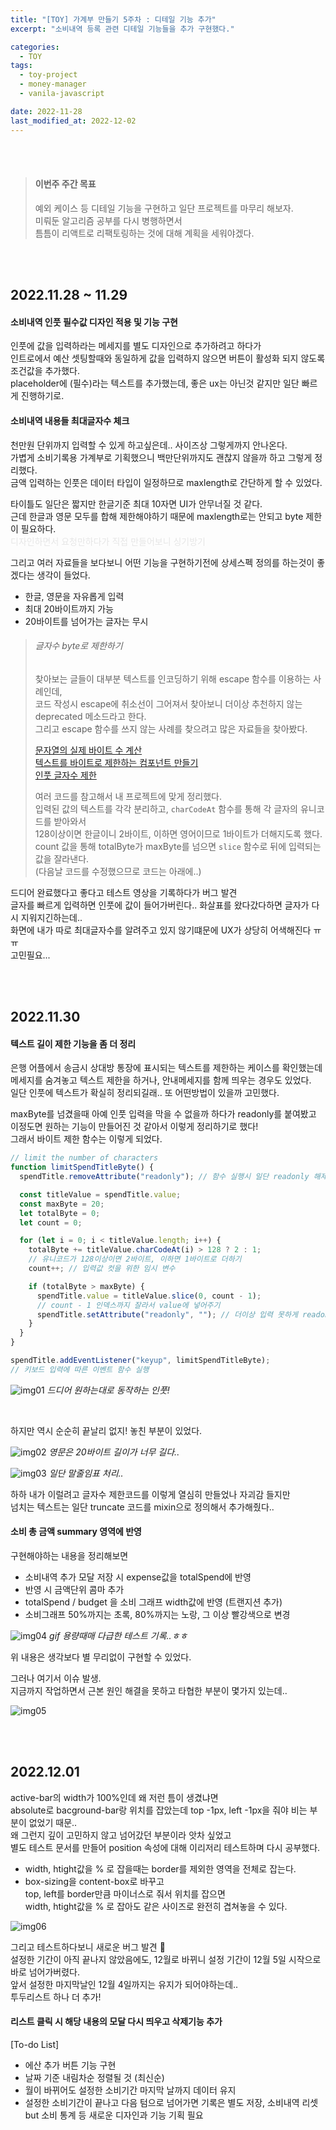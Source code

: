 ```yaml
---
title: "[TOY] 가계부 만들기 5주차 : 디테일 기능 추가"
excerpt: "소비내역 등록 관련 디테일 기능들을 추가 구현했다."

categories:
  - TOY
tags:
  - toy-project
  - money-manager
  - vanila-javascript

date: 2022-11-28
last_modified_at: 2022-12-02
---
```


<br><br>

> #### 이번주 주간 목표
>
> 예외 케이스 등 디테일 기능을 구현하고 일단 프로젝트를 마무리 해보자.<br>
> 미뤄둔 알고리즘 공부를 다시 병행하면서<br>
> 틈틈이 리액트로 리팩토링하는 것에 대해 계획을 세워야겠다.

<br><br>

## 2022.11.28 ~ 11.29

#### 소비내역 인풋 필수값 디자인 적용 및 기능 구현

인풋에 값을 입력하라는 메세지를 별도 디자인으로 추가하려고 하다가<br>
인트로에서 예산 셋팅할때와 동일하게 값을 입력하지 않으면 버튼이 활성화 되지 않도록 조건값을 추가했다.<br>
placeholder에 (필수)라는 텍스트를 추가했는데, 좋은 ux는 아닌것 같지만 일단 빠르게 진행하기로.

#### 소비내역 내용들 최대글자수 체크

천만원 단위까지 입력할 수 있게 하고싶은데.. 사이즈상 그렇게까지 안나온다.<br>
가볍게 소비기록용 가계부로 기획했으니 백만단위까지도 괜찮지 않을까 하고 그렇게 정리했다.<br>
금액 입력하는 인풋은 데이터 타입이 일정하므로 maxlength로 간단하게 할 수 있었다.

타이틀도 일단은 짧지만 한글기준 최대 10자면 UI가 안무너질 것 같다.<br>
근데 한글과 영문 모두를 합해 제한해야하기 때문에 maxlength로는 안되고 byte 제한이 필요하다.<br>
<span style='color: #e6e6e6'>디자인하면서 요청만하다가 직접 만들어보니 싱기방기</span>

그리고 여러 자료들을 보다보니 어떤 기능을 구현하기전에 상세스펙 정의를 하는것이 좋겠다는 생각이 들었다.

- 한글, 영문을 자유롭게 입력
- 최대 20바이트까지 가능
- 20바이트를 넘어가는 글자는 무시

> ###### 글자수 byte로 제한하기
>
> 찾아보는 글들이 대부분 텍스트를 인코딩하기 위해 escape 함수를 이용하는 사례인데,<br>
> 코드 작성시 escape에 취소선이 그어져서 찾아보니 더이상 추천하지 않는 deprecated 메소드라고 한다.<br>
> 그리고 escape 함수를 쓰지 않는 사례를 찾으려고 많은 자료들을 찾아봤다.
>
> [문자열의 실제 바이트 수 계산]<br> [텍스트를 바이트로 제한하는 컴포넌트 만들기]<br> [인풋 글자수 제한]
>
> 여러 코드를 참고해서 내 프로젝트에 맞게 정리했다.<br>
> 입력된 값의 텍스트를 각각 분리하고, `charCodeAt` 함수를 통해 각 글자의 유니코드를 받아와서<br>
> 128이상이면 한글이니 2바이트, 이하면 영어이므로 1바이트가 더해지도록 했다.<br>
> count 값을 통해 totalByte가 maxByte를 넘으면 `slice` 함수로 뒤에 입력되는 값을 잘라낸다.<br>
> (다음날 코드를 수정했으므로 코드는 아래에..)

드디어 완료했다고 좋다고 테스트 영상을 기록하다가 버그 발견<br>
글자를 빠르게 입력하면 인풋에 값이 들어가버린다.. 화살표를 왔다갔다하면 글자가 다시 지워지긴하는데..<br>
화면에 내가 따로 최대글자수를 알려주고 있지 않기떄문에 UX가 상당히 어색해진다 ㅠㅠ<br>
고민필요...

<br><br>

## 2022.11.30

#### 텍스트 길이 제한 기능을 좀 더 정리

은행 어플에서 송금시 상대방 통장에 표시되는 텍스트를 제한하는 케이스를 확인했는데<br>
메세지를 숨겨놓고 텍스트 제한을 하거나, 안내메세지를 함께 띄우는 경우도 있었다.<br>
일단 인풋에 텍스트가 확실히 정리되길래.. 또 어떤방법이 있을까 고민했다.

maxByte를 넘겼을때 아예 인풋 입력을 막을 수 없을까 하다가 readonly를 붙여봤고<br>
이정도면 원하는 기능이 만들어진 것 같아서 이렇게 정리하기로 했다!<br>
그래서 바이트 제한 함수는 이렇게 되었다.

```javascript
// limit the number of characters
function limitSpendTitleByte() {
  spendTitle.removeAttribute("readonly"); // 함수 실행시 일단 readonly 해제

  const titleValue = spendTitle.value;
  const maxByte = 20;
  let totalByte = 0;
  let count = 0;

  for (let i = 0; i < titleValue.length; i++) {
    totalByte += titleValue.charCodeAt(i) > 128 ? 2 : 1;
    // 유니코드가 128이상이면 2바이트, 이하면 1바이트로 더하기
    count++; // 입력값 컷을 위한 임시 변수

    if (totalByte > maxByte) {
      spendTitle.value = titleValue.slice(0, count - 1);
      // count - 1 인덱스까지 잘라서 value에 넣어주기
      spendTitle.setAttribute("readonly", ""); // 더이상 입력 못하게 readonly 추가
    }
  }
}

spendTitle.addEventListener("keyup", limitSpendTitleByte);
// 키보드 입력에 따른 이벤트 함수 실행
```

![img01](https://user-images.githubusercontent.com/81657811/204716093-849a7150-9b2d-4816-8fa7-e16bcb2e55f3.gif)
_드디어 원하는대로 동작하는 인풋!_

<br>

하지만 역시 순순히 끝날리 없지! 놓친 부분이 있었다.

![img02](https://user-images.githubusercontent.com/81657811/204714826-cd432c63-2110-4755-ac55-c9ab1190f58e.png)
_영문은 20바이트 길이가 너무 길다.._

![img03](https://user-images.githubusercontent.com/81657811/204717529-b6cbdf54-7804-48d0-ae16-8d59f893f599.png)
_일단 말줄임표 처리.._

하하 내가 이럴려고 글자수 제한코드를 이렇게 열심히 만들었나 자괴감 들지만<br>
넘치는 텍스트는 일단 truncate 코드를 mixin으로 정의해서 추가해줬다..

#### 소비 총 금액 summary 영역에 반영

구현해야하는 내용을 정리해보면

- 소비내역 추가 모달 저장 시 expense값을 totalSpend에 반영
- 반영 시 금액단위 콤마 추가
- totalSpend / budget 을 소비 그래프 width값에 반영 (트랜지션 추가)
- 소비그래프 50%까지는 초록, 80%까지는 노랑, 그 이상 빨강색으로 변경

![img04](https://user-images.githubusercontent.com/81657811/204785777-54924979-528b-4403-88d7-28da635a37f8.gif)
_gif 용량때매 다급한 테스트 기록..ㅎㅎ_

위 내용은 생각보다 별 무리없이 구현할 수 있었다.

그러나 여기서 이슈 발생.<br>
지금까지 작업하면서 근본 원인 해결을 못하고 타협한 부분이 몇가지 있는데..

![img05](https://user-images.githubusercontent.com/81657811/204787489-9ce9e6e5-5589-41b1-962a-0f8038fa683f.png)

<br><br>

## 2022.12.01

active-bar의 width가 100%인데 왜 저런 틈이 생겼냐면<br>
absolute로 bacground-bar랑 위치를 잡았는데 top -1px, left -1px을 줘야 비는 부분이 없었기 때문..<br>
왜 그런지 깊이 고민하지 않고 넘어갔던 부분이라 앗차 싶었고<br>
별도 테스트 문서를 만들어 position 속성에 대해 이리저리 테스트하며 다시 공부했다.

- width, htight값을 % 로 잡을때는 border를 제외한 영역을 전체로 잡는다.
- box-sizing을 content-box로 바꾸고<br>
  top, left를 border만큼 마이너스로 줘서 위치를 잡으면<br>
  width, htight값을 % 로 잡아도 같은 사이즈로 완전히 겹쳐놓을 수 있다.

![img06](https://user-images.githubusercontent.com/81657811/204970130-4de0e9dd-467a-4f52-a585-b04d7d1aaaaa.png)

그리고 테스트하다보니 새로운 버그 발견 🚨<br>
설정한 기간이 아직 끝나지 않았음에도, 12월로 바뀌니 설정 기간이 12월 5일 시작으로 바로 넘어가버렸다.<br>
앞서 설정한 마지막날인 12월 4일까지는 유지가 되어야하는데..<br>
투두리스트 하나 더 추가!

#### 리스트 클릭 시 해당 내용의 모달 다시 띄우고 삭제기능 추가

[To-do List]

- 에산 추가 버튼 기능 구현
- 날짜 기준 내림차순 정렬될 것 (최신순)
- 월이 바뀌어도 설정한 소비기간 마지막 날까지 데이터 유지
- 설정한 소비기간이 끝나고 다음 텀으로 넘어가면 기록은 별도 저장, 소비내역 리셋<br>
  but 소비 통계 등 새로운 디자인과 기능 기획 필요

[문자열의 실제 바이트 수 계산]: https://winhistory.tistory.com/280
[텍스트를 바이트로 제한하는 컴포넌트 만들기]: https://meetup.toast.com/posts/319
[인풋 글자수 제한]: https://orange056.tistory.com/23
